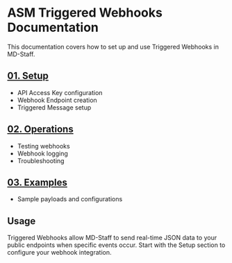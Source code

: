 # ASM Triggered Webhooks Documentation

This documentation covers how to set up and use Triggered Webhooks in MD-Staff.

## [01. Setup](01_setup/)
- API Access Key configuration
- Webhook Endpoint creation
- Triggered Message setup

## [02. Operations](02_operations/)
- Testing webhooks
- Webhook logging
- Troubleshooting

## [03. Examples](03_examples/)
- Sample payloads and configurations

## Usage

Triggered Webhooks allow MD-Staff to send real-time JSON data to your public endpoints when specific events occur. Start with the Setup section to configure your webhook integration.
